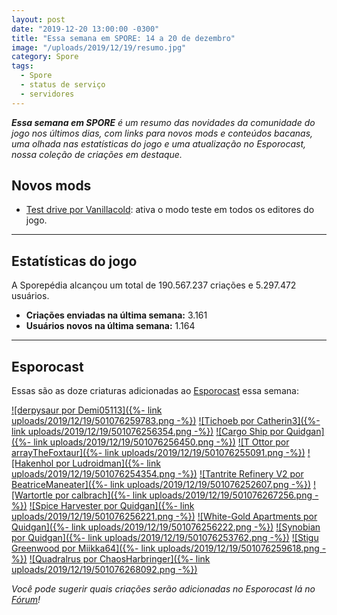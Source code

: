 ```yaml
---
layout: post
date: "2019-12-20 13:00:00 -0300"
title: "Essa semana em SPORE: 14 a 20 de dezembro"
image: "/uploads/2019/12/19/resumo.jpg"
category: Spore
tags:
  - Spore
  - status de serviço
  - servidores
---
```


_**Essa semana em SPORE** é um resumo das novidades da comunidade do jogo nos últimos dias, com links para novos mods e conteúdos bacanas, uma olhada nas estatísticas do jogo e uma atualização no Esporocast, nossa coleção de criações em destaque._

## Novos mods

- [Test drive por Vanillacold](http://davoonline.com/phpBB3/viewtopic.php?f=117&t=9480): ativa o modo teste em todos os editores do jogo.

***

## Estatísticas do jogo

A Sporepédia alcançou um total de 190.567.237 criações e 5.297.472 usuários.

- **Criações enviadas na última semana:** 3.161
- **Usuários novos na última semana:** 1.164

***

## Esporocast

Essas são as doze criaturas adicionadas ao [Esporocast](http://www.spore.com/sporepedia#qry=ssc-501057576550) essa semana:

[![derpysaur por Demi05113]({%- link uploads/2019/12/19/501076259783.png -%})](http://www.spore.com/sporepedia#qry=sast-501076259783%3Assc-501057576550)
[![Tichoeb por Catherin3]({%- link uploads/2019/12/19/501076256354.png -%})](http://www.spore.com/sporepedia#qry=sast-501076256354%3Assc-501057576550)
[![Cargo Ship por Quidgan]({%- link uploads/2019/12/19/501076256450.png -%})](http://www.spore.com/sporepedia#qry=sast-501076256450%3Assc-501057576550)
[![T Ottor por arrayTheFoxtaur]({%- link uploads/2019/12/19/501076255091.png -%})](http://www.spore.com/sporepedia#qry=sast-501076255091%3Assc-501057576550)
[![Hakenhol por Ludroidman]({%- link uploads/2019/12/19/501076254354.png -%})](http://www.spore.com/sporepedia#qry=sast-501076254354%3Assc-501057576550)
[![Tantrite Refinery V2 por BeatriceManeater]({%- link uploads/2019/12/19/501076252607.png -%})](http://www.spore.com/sporepedia#qry=sast-501076252607%3Assc-501057576550)
[![Wartortle por calbrach]({%- link uploads/2019/12/19/501076267256.png -%})](http://www.spore.com/sporepedia#qry=sast-501076267256%3Assc-501057576550)
[![Spice Harvester por Quidgan]({%- link uploads/2019/12/19/501076256221.png -%})](http://www.spore.com/sporepedia#qry=sast-501076256221%3Assc-501057576550)
[![White-Gold Apartments por Quidgan]({%- link uploads/2019/12/19/501076256222.png -%})](http://www.spore.com/sporepedia#qry=sast-501076256222%3Assc-501057576550)
[![Synobian por Quidgan]({%- link uploads/2019/12/19/501076253762.png -%})](http://www.spore.com/sporepedia#qry=sast-501076253762%3Assc-501057576550)
[![Stigu Greenwood por Miikka64]({%- link uploads/2019/12/19/501076259618.png -%})](http://www.spore.com/sporepedia#qry=sast-501076259618%3Assc-501057576550)
[![Quadralrus por ChaosHarbringer]({%- link uploads/2019/12/19/501076268092.png -%})](http://www.spore.com/sporepedia#qry=sast-501076268092%3Assc-501057576550)
  
_Você pode sugerir quais criações serão adicionadas no Esporocast lá no [Fórum](https://forum.esporo.net/d/18-conheca-o-esporocast)!_
